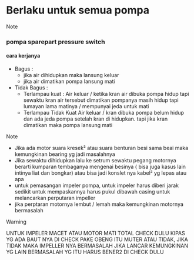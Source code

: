 # Berlaku untuk semua pompa

> [!NOTE]
> ### pompa sparepart pressure switch 
> #### cara kerjanya 
>    - Bagus :
>       - jika air dihidupkan maka lansung keluar
>       - jika air dimatikan pompa lansung mati
>   - Tidak Bagus :
>       - Terlampau kuat :
>          Air keluar / ketika kran air dibuka pompa hidup tapi sewaktu kran air tersebut dimatikan pompanya masih hidup tapi lumayan lama matinya / mempunyai jeda untuk mati
>       - Terlampau Tidak Kuat 
>         Air keluar / kran dibuka pompa belum hidup dan ada jeda pompa setelah kran di hidupkan. tapi jika kran dimatikan maka pompa lansung mati

> [!NOTE]
> - Jika ada motor suara kresek² atau suara benturan besi sama beai maka kemungkinan bearing yg jadi masalahnya
> - Jika sewaktu dihidupkan lalu ke setrum sewaktu pegang motornya berarti kumparan tembaganya mengenai besinya ( bisa juga kasus lain intinya liat dan bongkar) atau bisa jadi konslet nya kabel² yg lepas atau apa
> - untuk pemasangan impeler pompa, untuk impeler harus diberi jarak sedikit untuk mempaskannya harus pukul dibawah casing untuk melancarkan perputaran impeller
> - jika perptaran motornya lembut / lemah maka kemungkinan motornya bermasalah 

> [!WARNING]
> UNTUK IMPELER MACET ATAU MOTOR MATI TOTAL CHECK DULU KIPAS YG ADA BAUT NYA DI CHECK PAKE OBENG ITU MUTER ATAU TIDAK, JIKA TIDAK MAKA IMPELLER NYA BERMASALAH JIKA LANCAR KEMUNGKINAN YG LAIN BERMASALAH YG ITU HARUS BENER2 DI CHECK DULU
